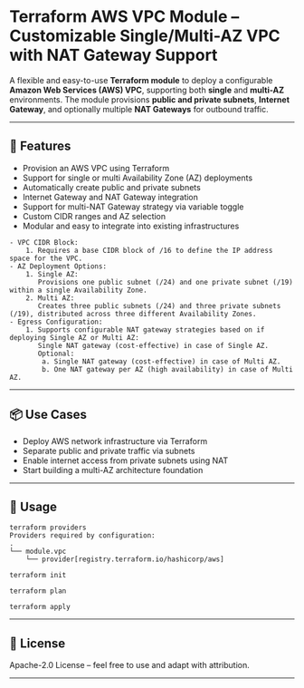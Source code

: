 # Terraform AWS VPC Module – Customizable Single/Multi-AZ VPC with NAT Gateway Support

A flexible and easy-to-use **Terraform module** to deploy a configurable **Amazon Web Services (AWS) VPC**, supporting both **single** and **multi-AZ** environments. The module provisions **public and private subnets**, **Internet Gateway**, and optionally multiple **NAT Gateways** for outbound traffic.

---

## 🚀 Features

- Provision an AWS VPC using Terraform
- Support for single or multi Availability Zone (AZ) deployments
- Automatically create public and private subnets
- Internet Gateway and NAT Gateway integration
- Support for multi-NAT Gateway strategy via variable toggle
- Custom CIDR ranges and AZ selection
- Modular and easy to integrate into existing infrastructures

```
- VPC CIDR Block:
    1. Requires a base CIDR block of /16 to define the IP address space for the VPC.
- AZ Deployment Options:
    1. Single AZ:
       Provisions one public subnet (/24) and one private subnet (/19) within a single Availability Zone.
    2. Multi AZ:
       Creates three public subnets (/24) and three private subnets (/19), distributed across three different Availability Zones.
- Egress Configuration:
    1. Supports configurable NAT gateway strategies based on if deploying Single AZ or Multi AZ:
       Single NAT gateway (cost-effective) in case of Single AZ.
       Optional:
        a. Single NAT gateway (cost-effective) in case of Multi AZ.
        b. One NAT gateway per AZ (high availability) in case of Multi AZ.
```

---

## 📦 Use Cases

- Deploy AWS network infrastructure via Terraform
- Separate public and private traffic via subnets
- Enable internet access from private subnets using NAT
- Start building a multi-AZ architecture foundation

---

## 🚀 Usage
```
terraform providers
Providers required by configuration:
.
└── module.vpc
    └── provider[registry.terraform.io/hashicorp/aws]
```
```
terraform init
```
```
terraform plan
```
```
terraform apply
```


---

## 📍 License

Apache-2.0 License – feel free to use and adapt with attribution.

---